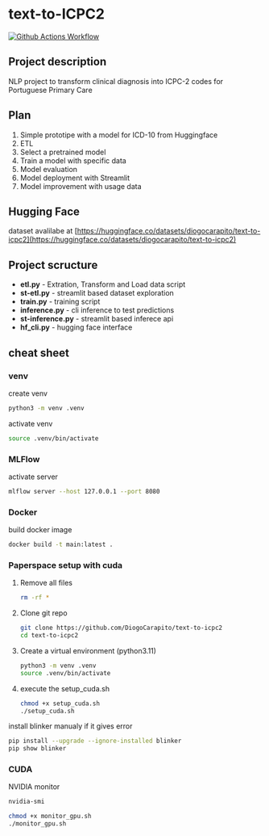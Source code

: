 # text-to-ICPC2

[![Github Actions Workflow](https://github.com/DiogoCarapito/text-to-icpc2/actions/workflows/main.yaml/badge.svg)](https://github.com/DiogoCarapito/text-to-icpc2/actions/workflows/main.yaml)

## Project description

NLP project to transform clinical diagnosis into ICPC-2 codes for Portuguese Primary Care

## Plan

1. Simple prototipe with a model for ICD-10 from Huggingface
2. ETL
3. Select a pretrained model
4. Train a model with specific data
5. Model evaluation
6. Model deployment with Streamlit
7. Model improvement with usage data

## Hugging Face

dataset avalilabe at [https://huggingface.co/datasets/diogocarapito/text-to-icpc2](https://huggingface.co/datasets/diogocarapito/text-to-icpc2)

## Project scructure

- **etl.py** - Extration, Transform and Load data script
- **st-etl.py** - streamlit based dataset exploration
- **train.py** - training script
- **inference.py** - cli inference to test predictions
- **st-inference.py** - streamlit based inferece api
- **hf_cli.py** - hugging face interface

## cheat sheet

### venv

create venv

```bash
python3 -m venv .venv
```

activate venv

```bash
source .venv/bin/activate
```

### MLFlow

activate server

```bash
mlflow server --host 127.0.0.1 --port 8080
```

### Docker

build docker image

```bash
docker build -t main:latest .
```

### Paperspace setup with cuda

1. Remove all files

    ```bash
    rm -rf *
    ```

2. Clone git repo

    ```bash
    git clone https://github.com/DiogoCarapito/text-to-icpc2
    cd text-to-icpc2
    ```

3. Create a virtual environment (python3.11)

    ```bash
    python3 -m venv .venv
    source .venv/bin/activate
    ```

4. execute the setup_cuda.sh

    ```bash
    chmod +x setup_cuda.sh
    ./setup_cuda.sh
    ```

install blinker manualy if it gives error

```bash
pip install --upgrade --ignore-installed blinker
pip show blinker
```

### CUDA

NVIDIA monitor

```bash
nvidia-smi
```

```bash
chmod +x monitor_gpu.sh
./monitor_gpu.sh
```
